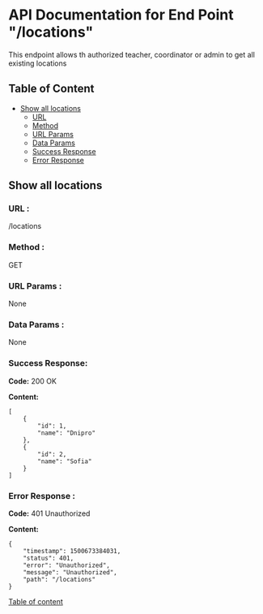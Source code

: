 # API Documentation for End Point "/locations"

This endpoint allows th authorized teacher, coordinator or admin to get
all existing locations

<a name="table-of-content"></a>
## Table of Content

- [Show all locations](#all-locations)
    - [URL](#all-locations-url)
    - [Method](#all-locations-method)
    - [URL Params](#all-locations-url-params)
    - [Data Params](#all-locations-data-params)
    - [Success Response](#all-locations-success-response)
    - [Error Response](#all-locations-error-response)

<a name="all-locations"></a>
## Show all locations

<a name="all-locations-url"></a>
### URL :
/locations

<a name="all-locations-method"></a>
### Method :
GET

<a name="all-locations-url-params"></a>
### URL Params :
None

<a name="all-locations-data-params"></a>
### Data Params :
None

<a name="all-locations-success-response"></a>
### Success Response:
**Code:** 200 OK

**Content:** 

    [
        {
            "id": 1,
            "name": "Dnipro"
        },
        {
            "id": 2,
            "name": "Sofia"
        }
    ]

<a name="all-locations-error-response"></a>
### Error Response :
**Code:** 401 Unauthorized

**Content:**

    {
        "timestamp": 1500673384031,
        "status": 401,
        "error": "Unauthorized",
        "message": "Unauthorized",
        "path": "/locations"
    }

[Table of content](#table-of-content)